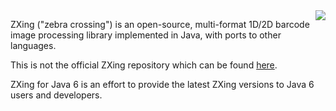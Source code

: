 <img align="right" src="https://raw.github.com/wiki/zxing/zxing/zxing-logo.png"/>

ZXing ("zebra crossing") is an open-source, multi-format 1D/2D barcode image processing
library implemented in Java, with ports to other languages.

This is not the official ZXing repository which can be found [here](https://github.com/zxing/zxing).

ZXing for Java 6 is an effort to provide the latest ZXing versions to Java 6 users and developers.